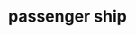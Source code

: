 ---
layout: smileys&emotion
title: passenger ship
emoji: passenger_ship
permalink: 🛳.html
image: assets/img/3moji/passenger_ship.png
---